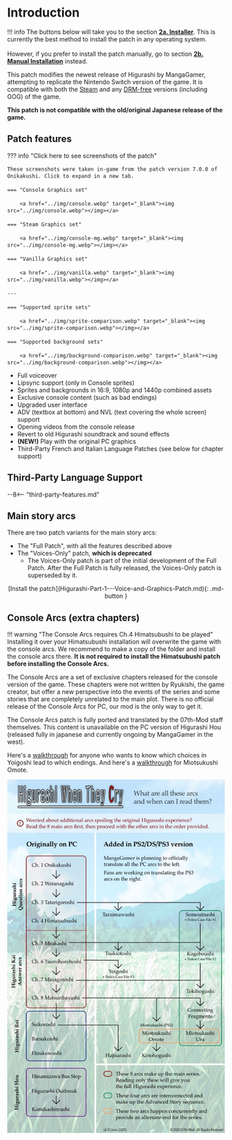 # Introduction

!!! info
    The buttons below will take you to the section [**2a. Installer**](Higurashi-Part-1---Voice-and-Graphics-Patch.md). This is currently the best method to install the patch in any operating system.<br></br>
    However, if you prefer to install the patch manually, go to section [**2b. Manual Installation**](Manual-Installation.md) instead.

This patch modifies the newest release of Higurashi by MangaGamer, attempting to replicate the Nintendo Switch version of the game. It is compatible with both the [Steam](https://store.steampowered.com/bundle/709/) and any [DRM-free](https://www.mangagamer.com/product_list.php?opt=search&keyword=Higurashi) versions (including GOG) of the game. 

**This patch is not compatible with the old/original Japanese release of the game.**

## Patch features

??? info "Click here to see screenshots of the patch"

    These screenshots were taken in-game from the patch version 7.0.0 of Onikakushi. Click to expand in a new tab.

    === "Console Graphics set"

        <a href="../img/console.webp" target="_blank"><img src="../img/console.webp"></img></a>

    === "Steam Graphics set"

        <a href="../img/console-mg.webp" target="_blank"><img src="../img/console-mg.webp"></img></a>

    === "Vanilla Graphics set"

        <a href="../img/vanilla.webp" target="_blank"><img src="../img/vanilla.webp"></img></a>

    ---

    === "Supported sprite sets"

        <a href="../img/sprite-comparison.webp" target="_blank"><img src="../img/sprite-comparison.webp"></img></a>

    === "Supported background sets"

        <a href="../img/background-comparison.webp" target="_blank"><img src="../img/background-comparison.webp"></img></a>

* Full voiceover
* Lipsync support (only in Console sprites)
* Sprites and backgrounds in 16:9, 1080p and 1440p combined assets
* Exclusive console content (such as bad endings)
* Upgraded user interface 
* ADV (textbox at bottom) and NVL (text covering the whole screen) support
* Opening videos from the console release
* Revert to old Higurashi soundtrack and sound effects
* **(NEW!)** Play with the original PC graphics
* Third-Party French and Italian Language Patches (see below for chapter support)

## Third-Party Language Support

--8<-- "third-party-features.md"

## Main story arcs

There are two patch variants for the main story arcs:

* The "Full Patch", with all the features described above
* The "Voices-Only" patch, **which is deprecated**
    * The Voices-Only patch is part of the initial development of the Full Patch. After the Full Patch is fully released, the Voices-Only patch is superseded by it.

<center>[Install the patch](Higurashi-Part-1---Voice-and-Graphics-Patch.md){: .md-button }</center>

## Console Arcs (extra chapters)

!!! warning "The Console Arcs requires Ch.4 Himatsubushi to be played"
    Installing it over your Himatsubushi installation will overwrite the game with the console arcs. We recommend to make a copy of the folder and install the console arcs there. **It is not required to install the Himatsubushi patch before installing the Console Arcs.**

The Console Arcs are a set of exclusive chapters released for the console version of the game. These chapters were not written by Ryukishi, the game creator, but offer a new perspective into the events of the series and some stories that are completely unrelated to the main plot. There is no official release of the Console Arcs for PC, our mod is the only way to get it.

The Console Arcs patch is fully ported and translated by the 07th-Mod staff themselves. This content is unavailable on the PC version of Higurashi Hou (released fully in japanese and currently ongoing by MangaGamer in the west).

Here's a [walkthrough](img/walk-yoig.webp) for anyone who wants to know which choices in Yoigoshi lead to which endings. And here's a [walkthrough](img/walk-omot.webp) for Miotsukushi Omote.

![Higurashi Arcs Flowchart](img/flow.webp)
